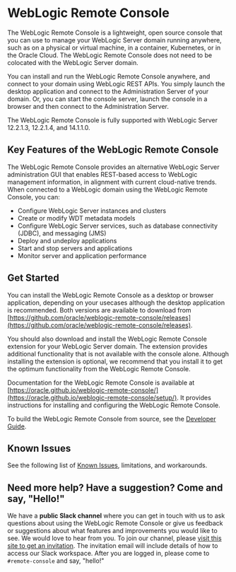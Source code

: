 
# WebLogic Remote Console

The WebLogic Remote Console is a lightweight, open source console that you can use to manage your WebLogic Server domain running anywhere, such as on a physical or virtual machine, in a container, Kubernetes, or in the Oracle Cloud. The WebLogic Remote Console does not need to be colocated with the WebLogic Server domain.

You can install and run the WebLogic Remote Console anywhere, and connect to your domain using WebLogic REST APIs. You simply launch the desktop application and connect to the Administration Server of your domain. Or, you can start the console server, launch the console in a browser and then connect to the Administration Server.

The WebLogic Remote Console is fully supported with WebLogic Server 12.2.1.3, 12.2.1.4, and 14.1.1.0.

## Key Features of the WebLogic Remote Console
The WebLogic Remote Console provides an alternative WebLogic Server administration GUI that enables REST-based access to WebLogic management information, in alignment with current cloud-native trends. When connected to a WebLogic domain using the WebLogic Remote Console, you can:
* Configure WebLogic Server instances and clusters
* Create or modify WDT metadata models
* Configure WebLogic Server services, such as database connectivity (JDBC), and messaging (JMS)
* Deploy and undeploy applications
* Start and stop servers and applications
* Monitor server and application performance

## Get Started
You can install the WebLogic Remote Console as a desktop or browser application, depending on your usecases although the desktop application is recommended. Both versions are available to download from [https://github.com/oracle/weblogic-remote-console/releases](https://github.com/oracle/weblogic-remote-console/releases).

You should also download and install the WebLogic Remote Console extension for your WebLogic Server domain. The extension provides additional functionality that is not available with the console alone. Although installing the extension is optional, we recommend that you install it to get the optimum functionality from the WebLogic Remote Console.

Documentation for the WebLogic Remote Console is available at [https://oracle.github.io/weblogic-remote-console/](https://oracle.github.io/weblogic-remote-console/setup/). It provides instructions for installing and configuring the WebLogic Remote Console.

To build the WebLogic Remote Console from source, see the [Developer Guide](https://oracle.github.io/weblogic-remote-console/develop/build-source/).

## Known Issues
See the following list of [Known Issues](https://oracle.github.io/weblogic-remote-console/reference/known_issues/), limitations, and workarounds.

## Need more help? Have a suggestion? Come and say, "Hello!"

We have a **public Slack channel** where you can get in touch with us to ask questions about using the WebLogic Remote Console or give us feedback
or suggestions about what features and improvements you would like to see.  We would love to hear from you. To join our channel,
please [visit this site to get an invitation](https://weblogic-slack-inviter.herokuapp.com/). The invitation email will include
details of how to access our Slack workspace.  After you are logged in, please come to `#remote-console` and say, "hello!"
